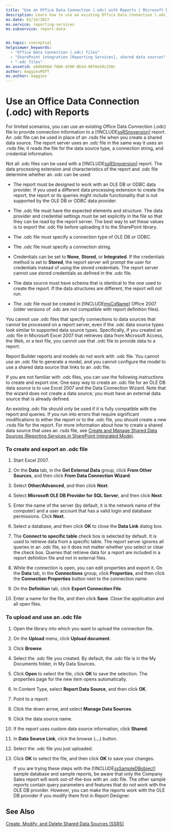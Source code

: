 ```yaml
---
title: "Use an Office Data Connection (.odc) with Reports | Microsoft Docs"
description: Learn how to use an existing Office Data Connection (.odc) file to provide connection information to a Reporting Services report.
ms.date: 03/14/2017
ms.service: reporting-services
ms.subservice: report-data


ms.topic: conceptual
helpviewer_keywords: 
  - "Office Data Connection (.odc) files"
  - "SharePoint integration [Reporting Services], shared data sources"
  - ".odc files"
ms.assetid: e8d6896d-f886-4390-8b5d-96f0a50c250c
author: maggiesMSFT
ms.author: maggies
---
```

# Use an Office Data Connection (.odc) with Reports
  For limited scenarios, you can use an existing Office Data Connection (.odc) file to provide connection information to a [!INCLUDE[ssRSnoversion](../../includes/ssrsnoversion-md.md)] report. An .odc file can be used in place of an .rsds file when you create a shared data source. The report server uses an .odc file in the same way it uses an .rsds file; it reads the file for the data source type, a connection string, and credential information.  
  
 Not all .odc files can be used with a [!INCLUDE[ssRSnoversion](../../includes/ssrsnoversion-md.md)] report. The data processing extension and characteristics of the report and .odc file determine whether an .odc can be used:  
  
-   The report must be designed to work with an OLE DB or ODBC data provider. If you used a different data processing extension to create the report, the report or its queries might include functionality that is not supported by the OLE DB or ODBC data provider.  
  
-   The .odc file must have the expected elements and structure. The data provider and credential settings must be set explicitly in the file so that they can be read by the report server. The best way to set these values is to export the .odc file before uploading it to the SharePoint library.  
  
-   The .odc file must specify a connection type of OLE DB or ODBC.  
  
-   The .odc file must specify a connection string.  
  
-   Credentials can be set to **None**, **Stored**, or **Integrated**. If the credentials method is set to **Stored**, the report server will prompt the user for credentials instead of using the stored credentials. The report server cannot use stored credentials as defined in the .odc file.  
  
-   The data source must have schema that is identical to the one used to create the report. If the data structures are different, the report will not run.  
  
-   The .odc file must be created in [!INCLUDE[msCoName](../../includes/msconame-md.md)] Office 2007 (older versions of .odc are not compatible with report definition files).  
  
 You cannot use .odc files that specify connections to data sources that cannot be processed on a report server, even if the .odc data source types look similar to supported data source types. Specifically, if you created an .odc file in Microsoft Excel 2007 that retrieves data from Microsoft Access, the Web, or a text file, you cannot use that .odc file to provide data to a report.  
  
 Report Builder reports and models do not work with .odc file. You cannot use an .odc file to generate a model, and you cannot configure the model to use a shared data source that links to an .odc file.  
  
 If you are not familiar with .odc files, you can use the following instructions to create and export one. One easy way to create an .odc file for an OLE DB data source is to use Excel 2007 and the Data Connection Wizard. Note that the wizard does not create a data source; you must have an external data source that is already defined.  
  
 An existing .odc file should only be used if it is fully compatible with the report and queries. If you run into errors that require significant modifications to either the report or to the .odc file, you should create a new .rsds file for the report. For more information about how to create a shared data source that uses an .rsds file, see [Create and Manage Shared Data Sources &#40;Reporting Services in SharePoint Integrated Mode&#41;](/previous-versions/sql/).  
  
### To create and export an .odc file  
  
1.  Start Excel 2007.  
  
2.  On the **Data** tab, in the **Get External Data** group, click **From Other Sources**, and then click **From Data Connection Wizard**.  
  
3.  Select **Other/Advanced**, and then click **Next**.  
  
4.  Select **Microsoft OLE DB Provider for SQL Server**, and then click **Next**.  
  
5.  Enter the name of the server (by default, it is the network name of the computer) and a user account that has a valid login and database permissions. Click **Next**.  
  
6.  Select a database, and then click **OK** to close the **Data Link** dialog box.  
  
7.  The **Connect to specific table** check box is selected by default. It is used to retrieve data from a specific table. The report server ignores all queries in an .odc file, so it does not matter whether you select or clear the check box. Queries that retrieve data for a report are included in a report definition file and not in external files.  
  
8.  While the connection is open, you can edit properties and export it. On the **Data** tab, in the **Connections** group, click **Properties**, and then click the **Connection Properties** button next to the connection name.  
  
9. On the **Definition** tab, click **Export Connection File**.  
  
10. Enter a name for the file, and then click **Save**. Close the application and all open files.  
  
### To upload and use an .odc file  
  
1.  Open the library into which you want to upload the connection file.  
  
2.  On the **Upload** menu, click **Upload document**.  
  
3.  Click **Browse**.  
  
4.  Select the .odc file you created. By default, the .odc file is in the My Documents folder, in My Data Sources.  
  
5.  Click **Open** to select the file, click **OK** to save the selection. The properties page for the new item opens automatically.  
  
6.  In Content Type, select **Report Data Source**, and then click **OK**.  
  
7.  Point to a report.  
  
8.  Click the down arrow, and select **Manage Data Sources**.  
  
9. Click the data source name.  
  
10. If the report uses custom data source information, click **Shared**.  
  
11. In **Data Source Link**, click the browse (**...**) button.  
  
12. Select the .odc file you just uploaded.  
  
13. Click **OK** to select the file, and then click **OK** to save your changes.  
  
     If you are trying these steps with the [!INCLUDE[ssSampleDBobject](../../includes/sssampledbobject-md.md)] sample database and sample reports, be aware that only the Company Sales report will work out-of-the-box with an .odc file. The other sample reports contain query parameters and features that do not work with the OLE DB provider. However, you can make the reports work with the OLE DB provider if you modify them first in Report Designer.  
  
## See Also  
 [Create, Modify, and Delete Shared Data Sources &#40;SSRS&#41;](../../reporting-services/report-data/create-modify-and-delete-shared-data-sources-ssrs.md)  
  
